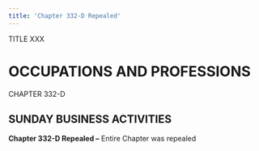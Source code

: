 ```yaml
---
title: 'Chapter 332-D Repealed'
---
```


TITLE XXX
                                             
OCCUPATIONS AND PROFESSIONS
===========================

CHAPTER 332-D
                                             
SUNDAY BUSINESS ACTIVITIES
--------------------------

**Chapter 332-D Repealed –** Entire Chapter was repealed
